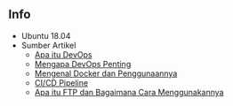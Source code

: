 ## Info
- Ubuntu 18.04
- Sumber Artikel
    - [Apa itu DevOps](https://medium.com/programmer-geek/apa-itu-devops-dca7c1c2dc92)
    - [Mengapa DevOps Penting](https://medium.com/purwadhikaconnect/mengapa-devops-penting-27dd08115ad3#:~:text=Adanya%20DevOps%20dalam%20perusahaan%20tentu,%2C%20multi%2Dtenant%20dan%20cloud)
    - [Mengenal Docker dan Penggunaannya](https://www.ekrut.com/media/mengenal-docker-dan-penggunaannya-seperti-apa-sih)
    - [CI/CD Pipeline](https://medium.com/katalon-studio/ci-cd-pipeline-what-why-how-to-build-the-best-one-2019-updated-aeba1e4f4f8e)
    - [Apa itu FTP dan Bagaimana Cara Menggunakannya](https://fastwork.id/blog/apa-itu-ftp/#:~:text=Alasan%20menggunakan%20FTP&text=FTP%20mendukung%20proses%20pertukaran%20data,download%20atau%20upload%20di%20internet.)
